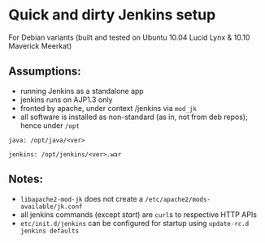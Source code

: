 Quick and dirty Jenkins setup
=============================

For Debian variants (built and tested on Ubuntu 10.04 Lucid Lynx & 10.10 Maverick Meerkat)

Assumptions:
-----------
* running Jenkins as a standalone app
* jenkins runs on AJP1.3 only
* fronted by apache, under context /jenkins via `mod_jk`
* all software is installed as non-standard (as in, not from deb repos); hence under `/opt`

`java: /opt/java/<ver>`

`jenkins: /opt/jenkins/<ver>.war`

Notes:
-----
* `libapache2-mod-jk` does not create a `/etc/apache2/mods-available/jk.conf`
* all jenkins commands (except *start*) are `curl`s to respective HTTP APIs
* `etc/init.d/jenkins` can be configured for startup using `update-rc.d jenkins defaults`
